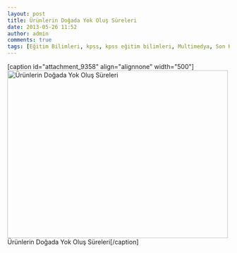 ```yaml
---
layout: post
title: Ürünlerin Doğada Yok Oluş Süreleri
date: 2013-05-26 11:52
author: admin
comments: true
tags: [Eğitim Bilimleri, kpss, kpss eğitim bilimleri, Multimedya, Son Konular]
---
```

[caption id="attachment_9358" align="alignnone" width="500"]<a href="http://egitimvaktim.com/9357/urunlerin-dogada-yok-olus-sureleri" rel="attachment wp-att-9358"><img class="size-large wp-image-9358" alt="Ürünlerin Doğada Yok Oluş Süreleri" src="http://egitimvaktim.com/dosyalar/2013/05/Ürünlerin-Doğada-Yok-Oluş-Süreleri-500x381.jpg" width="500" height="381" /></a> Ürünlerin Doğada Yok Oluş Süreleri[/caption]
